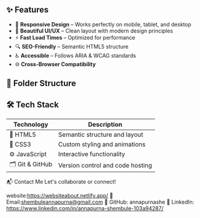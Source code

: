 ## ✨ Features

- 📱 **Responsive Design** – Works perfectly on mobile, tablet, and desktop
- 🌈 **Beautiful UI/UX** – Clean layout with modern design principles
- ⚡ **Fast Load Times** – Optimized for performance
- 🔍 **SEO-Friendly** – Semantic HTML5 structure
- ♿ **Accessible** – Follows ARIA & WCAG standards
- 🌐 **Cross-Browser Compatibility**


## 📁 Folder Structure

## 🛠️ Tech Stack

| Technology | Description |
|------------|-------------|
| 🧱 HTML5    | Semantic structure and layout |
| 🎨 CSS3     | Custom styling and animations |
| ⚙️ JavaScript | Interactive functionality |
| 🗂️ Git & GitHub | Version control and code hosting |


📬 Contact Me
Let's collaborate or connect!

   website:https://websiteabout.netlify.app/
📧 Email:shembuleannapurna@gmail.com
🐙 GitHub: annapurnashe
💼 LinkedIn: https://www.linkedin.com/in/annapurna-shembule-103a94287/



